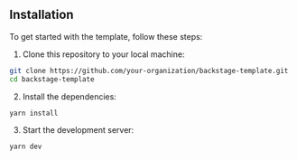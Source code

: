 ## Installation

To get started with the template, follow these steps:

1. Clone this repository to your local machine:
```bash
git clone https://github.com/your-organization/backstage-template.git
cd backstage-template
```

2. Install the dependencies:
```bash
yarn install
```

3. Start the development server:
```bash
yarn dev
```
